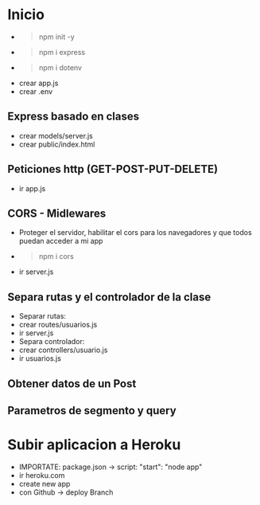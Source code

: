 # Inicio
- >npm init -y
- >npm i express
- >npm i dotenv
- crear app.js
- crear .env

## Express basado en clases
- crear models/server.js
- crear public/index.html
## Peticiones http (GET-POST-PUT-DELETE)
- ir app.js
## CORS - Midlewares
- Proteger el servidor, habilitar el cors para los navegadores y que todos puedan acceder a mi app
- >npm i cors
- ir server.js
## Separa rutas y el controlador de la clase
- Separar rutas:
- crear routes/usuarios.js
- ir server.js
- Separa controlador:
- crear controllers/usuario.js
- ir usuarios.js
## Obtener datos de un Post
## Parametros de segmento y query

# Subir aplicacion a Heroku
- IMPORTATE: package.json -> script: "start": "node app"
- ir heroku.com
- create new app
- con Github -> deploy Branch